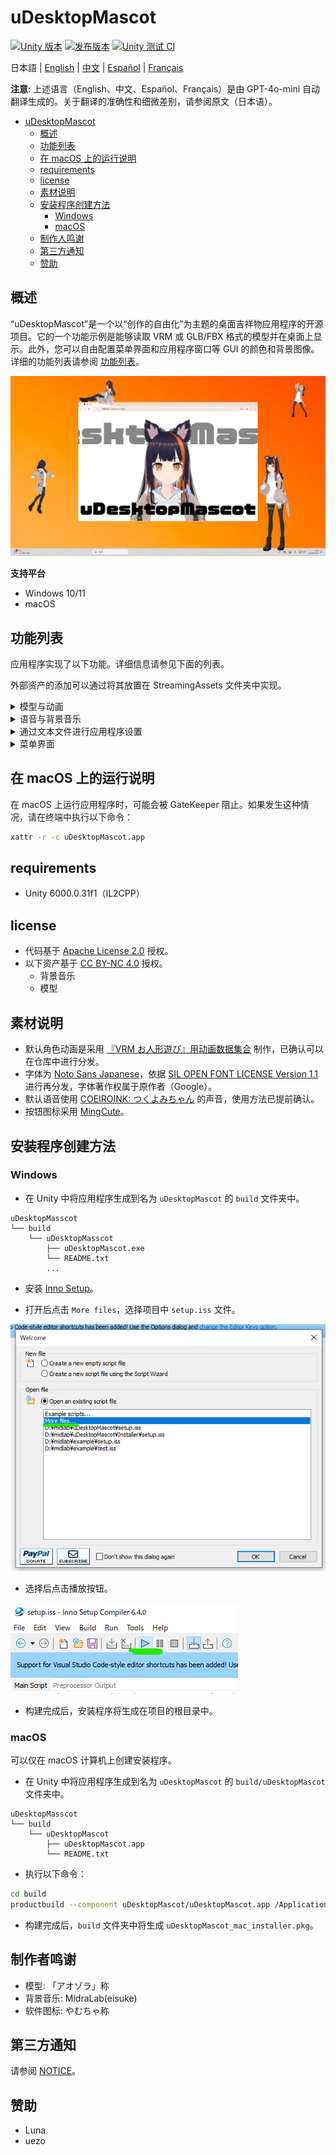 # uDesktopMascot

[![Unity 版本](https://img.shields.io/badge/Unity-6000.0%2B-blueviolet?logo=unity)](https://unity.com/releases/editor/archive)
[![发布版本](https://img.shields.io/github/release/MidraLab/uDesktopMascot.svg)](https://github.com/MidraLab/uDesktopMascot/releases)
[![Unity 测试 CI](https://github.com/MidraLab/uDesktopMascot/actions/workflows/edit-test.yml/badge.svg)](https://github.com/MidraLab/uDesktopMascot/actions/workflows/edit-test.yml)

日本語 | [English](README_EN.md) | [中文](README_CN.md) | [Español](README_ES.md) | [Français](README_FR.md)

**注意**: 上述语言（English、中文、Español、Français）是由 GPT-4o-mini 自动翻译生成的。关于翻译的准确性和细微差别，请参阅原文（日本语）。

<!-- TOC -->
- [uDesktopMascot](#udesktopmascot)
  - [概述](#概述)
  - [功能列表](#功能列表)
  - [在 macOS 上的运行说明](#在-macos-上的运行说明)
  - [requirements](#requirements)
  - [license](#license)
  - [素材说明](#素材说明)
  - [安装程序创建方法](#安装程序创建方法)
    - [Windows](#windows)
    - [macOS](#macos)
  - [制作人鸣谢](#制作人鸣谢)
  - [第三方通知](#第三方通知)
  - [赞助](#赞助)
<!-- TOC -->

## 概述

“uDesktopMascot”是一个以“创作的自由化”为主题的桌面吉祥物应用程序的开源项目。它的一个功能示例是能够读取 VRM 或 GLB/FBX 格式的模型并在桌面上显示。此外，您可以自由配置菜单界面和应用程序窗口等 GUI 的颜色和背景图像。详细的功能列表请参阅 [功能列表](#功能列表)。

![](Docs/Image/AppImage.png)

**支持平台**
* Windows 10/11
* macOS

## 功能列表

应用程序实现了以下功能。详细信息请参见下面的列表。

外部资产的添加可以通过将其放置在 StreamingAssets 文件夹中实现。

<details>

<summary>模型与动画</summary>

* 从 StreamingAssets 中加载并显示任意模型文件。
  * 支持 VRM（1.x、0.x）格式的模型。
  * 支持 GLB/GLTF 格式的模型。（不支持动画）
  * 支持 FBX 格式的模型。（部分模型可能无法加载纹理，且不支持动画）
    * 纹理可以通过放置在 StreamingAssets/textures/ 来加载。
* 从模型选择添加界面中添加 VRM 模型
  * 指定路径添加
  * 从文件选择对话框添加

</details>

<details>

<summary>语音与背景音乐</summary>

* 从 StreamingAssets/Voice/ 下加载语音文件并播放。如果有多个文件，将随机播放。
  * 在点击时播放的语音文件将从 StreamingAssets/Voice/Click/ 加载并播放。
* 从 StreamingAssets/BGM/ 下加载音乐文件并播放。如果有多个文件，将随机播放。
* 添加角色的默认语音
  * 默认语音使用 [COEIROINK: つくよみちゃん](https://coeiroink.com/character/audio-character/tsukuyomi-chan) 的声音。
  * 在应用启动时、应用结束时及点击时播放。

</details>

<details>

<summary>通过文本文件进行应用程序设置</summary>
可以通过 application_settings.txt 文件修改应用程序的设置。

设置文件的结构如下所示：

```txt
[Character]
ModelPath=default.vrm
TexturePaths=test.png
Scale=3
PositionX=0
PositionY=0
PositionZ=0
RotationX=0
RotationY=0
RotationZ=0

[Sound]
VoiceVolume=1
BGMVolume=0.5
SEVolume=1

[Display]
Opacity=1
AlwaysOnTop=True

[Performance]
TargetFrameRate=60
QualityLevel=2
```

</details>

<details>

<summary>菜单界面</summary>

* 可以设置菜单界面的背景图像和背景颜色。
  * 背景图像可以从 StreamingAssets/Menu/ 中加载的图像文件中获取。支持的图像格式如下：
    * PNG
    * JPG（JPEG）
    * BMP
    * GIF（静态图像）
    * TGA
    * TIFF
  * 背景颜色可以指定颜色代码。
* 从菜单界面可以访问以下功能：
  * 模型选择与添加界面
  * AI 聊天功能
  * LocalWeb 功能
  * 应用程序设置
  * 退出应用程序
* 通过按下菜单界面的收起按钮，在 Windows 上可以将应用程序收起到通知区域中。
  * 收起的应用程序可以通过点击通知区域的图标重新显示。

</details>

## 在 macOS 上的运行说明

在 macOS 上运行应用程序时，可能会被 GateKeeper 阻止。如果发生这种情况，请在终端中执行以下命令：

```sh
xattr -r -c uDesktopMascot.app
```

## requirements
* Unity 6000.0.31f1（IL2CPP）

## license
* 代码基于 [Apache License 2.0](LICENSE) 授权。
* 以下资产基于 [CC BY-NC 4.0](https://creativecommons.org/licenses/by-nc/4.0/) 授权。
  * 背景音乐
  * 模型

## 素材说明
* 默认角色动画是采用 [『VRM お人形遊び』用动画数据集合](https://fumi2kick.booth.pm/items/1655686) 制作，已确认可以在仓库中进行分发。
* 字体为 [Noto Sans Japanese](https://fonts.google.com/noto/specimen/Noto+Sans+JP?lang=ja_Jpan)，依据 [SIL OPEN FONT LICENSE Version 1.1](https://fonts.google.com/noto/specimen/Noto+Sans+JP/license?lang=ja_Jpan) 进行再分发，字体著作权属于原作者（Google）。
* 默认语音使用 [COEIROINK: つくよみちゃん](https://coeiroink.com/character/audio-character/tsukuyomi-chan) 的声音，使用方法已提前确认。
* 按钮图标采用 [MingCute](https://github.com/MidraLab/MingCute)。

## 安装程序创建方法
### Windows
* 在 Unity 中将应用程序生成到名为 `uDesktopMascot` 的 `build` 文件夹中。
```
uDesktopMasscot
└── build
    └── uDesktopMasscot
        ├── uDesktopMascot.exe
        └── README.txt
        ...
```

* 安装 [Inno Setup](https://www.jrsoftware.org/isdl.php)。

* 打开后点击 `More files`，选择项目中 `setup.iss` 文件。
  
![](Docs/Image/SetupIss-1.png)
* 选择后点击播放按钮。

![](Docs/Image/SetupIss-2.png)
* 构建完成后，安装程序将生成在项目的根目录中。

### macOS
可以仅在 macOS 计算机上创建安装程序。

* 在 Unity 中将应用程序生成到名为 `uDesktopMascot` 的 `build/uDesktopMascot` 文件夹中。
```
uDesktopMasscot
└── build
    └── uDesktopMascot
        ├── uDesktopMascot.app
        └── README.txt
```

* 执行以下命令：
```sh
cd build
productbuild --component uDesktopMascot/uDesktopMascot.app /Applications ./uDesktopMascot_mac_installer.pkg
```
* 构建完成后，`build` 文件夹中将生成 `uDesktopMascot_mac_installer.pkg`。

## 制作者鸣谢
* 模型: 「アオゾラ」称
* 背景音乐: MidraLab(eisuke)
* 软件图标: やむちゃ称

## 第三方通知

请参阅 [NOTICE](./NOTICE.md)。

## 赞助
- Luna
- uezo